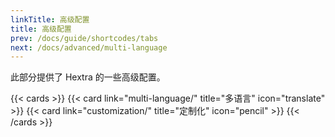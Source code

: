 ```yaml
---
linkTitle: 高级配置
title: 高级配置
prev: /docs/guide/shortcodes/tabs
next: /docs/advanced/multi-language
---
```


此部分提供了 Hextra 的一些高级配置。

<!--more-->

{{< cards >}}
  {{< card link="multi-language/" title="多语言" icon="translate" >}}
  {{< card link="customization/" title="定制化" icon="pencil" >}}
{{< /cards >}}
